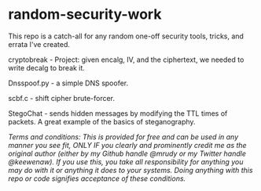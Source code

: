 # random-security-work
This repo is a catch-all for any random one-off security tools, tricks, and errata I've created.

cryptobreak - Project: given encalg, IV, and the ciphertext, we needed to write decalg to break it.

Dnsspoof.py - a simple DNS spoofer.

scbf.c - shift cipher brute-forcer.

StegoChat - sends hidden messages by modifying the TTL times of packets. A great example of the basics of steganography.

<i>Terms and conditions: This is provided for free and can be used in any manner you see fit, ONLY IF you clearly and prominently credit me as the original author (either by my Github handle @mrudy or my Twitter handle @keewenaw). If you use this, you take all responsibility for anything you may do with it or anything it does to your systems. Doing anything with this repo or code signifies acceptance of these conditions.</i>
